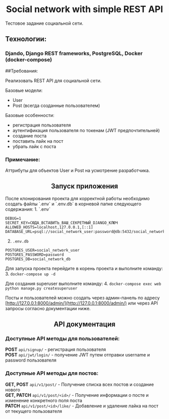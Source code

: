 <h1 align="center">Social network with simple REST API</h1>
Тестовое задание социальной сети.

## Технологии:
### Djando, Django REST frameworks, PostgreSQL, Docker (docker-compose)

##Требования:
<p>Реализовать REST API для социальной сети.</p>
<p>Базовые модели:</p>
<ul>
    <li>User</li>
    <li>Post (всегда созданные пользователем)</li>
</ul>
<p>Базовые особенности:</p>
<ul>
    <li>регистрация пользователя</li>
    <li>аутентификация пользователя по токенам (JWT предпочтительней)</li>
    <li>создание поста</li>
    <li>поставить лайк на пост</li>
    <li>убрать лайк с поста</li>
</ul>

### Примечание:
Аттрибуты для объектов User и Post на усмотрение разработчика.

<h2 align="center">Запуск приложения</h2>
После клонирования проекта для корректной работы необходимо создать
файлы `.env` и `.env.db` в корневой папке следующего содержания:
1. `.env`

```
DEBUG=1
SECRET_KEY=СЮДА_ВСТАВИТЬ_ВАШ_СЕКРЕТНЫЙ_DJANGO_КЛЮЧ
ALLOWED_HOSTS=localhost,127.0.0.1,[::1]
DATABASE_URL=psql://social_network_user:password@db:5432/social_network_db
```

2. `.env.db`

```
POSTGRES_USER=social_network_user
POSTGRES_PASSWORD=password
POSTGRES_DB=social_network_db
```

Для запуска проекта перейдите в корень проекта и выполните команду:
3. `docker-compose up -d`

Для создания superuser выполните команду:
4. `docker-compose exec web python manage.py createsuperuser`

Посты и пользователей можно создать через админ-панель по адресу
[http://127.0.0.1:8000/admin/](http://127.0.0.1:8000/admin/) или через API запросы согласно документации ниже.

<h2 align="center">API документация</h2>

### Доступные API методы для пользователей:
**POST** `api/signup/` - регистрация пользователя <br>
**POST** `api/jwt/login/` - получение JWT путем отправки username и password пользователя

### Доступные API методы для постов:
**GET, POST** `api/v1/post/` - Получение списка всех постов и создание нового <br>
**GET, PATCH** `api/v1/post/<id>/` - Получение информации о посте и изменение конкретного поля поста <br>
**PATCH** `api/v1/post/<id>/like/` - Добавление и удаление лайка на пост от текущего пользователя <br>
